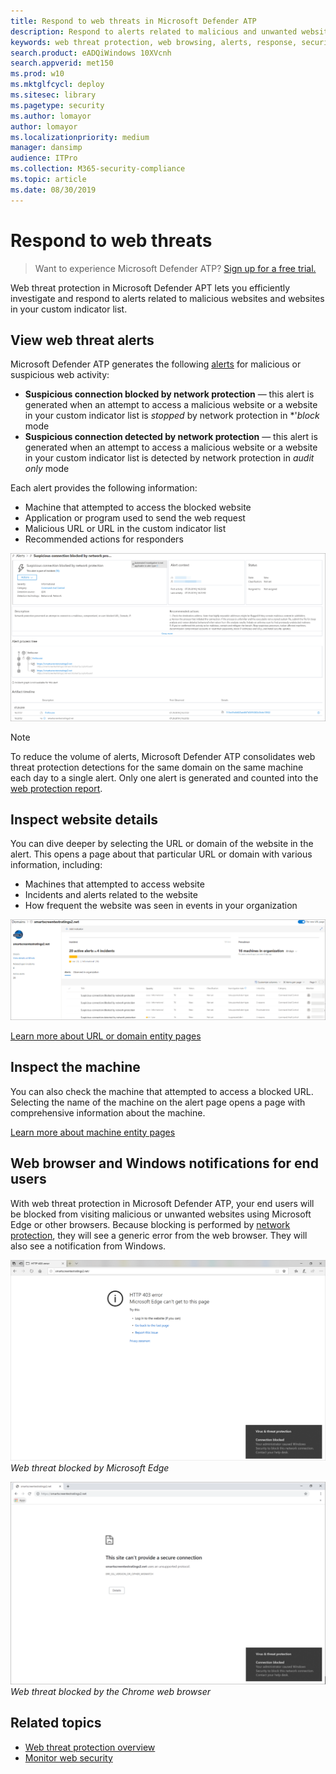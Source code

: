 ```yaml
---
title: Respond to web threats in Microsoft Defender ATP
description: Respond to alerts related to malicious and unwanted websites. Understand how web threat protection informs end users through their web browsers and Windows notifications
keywords: web threat protection, web browsing, alerts, response, security, phishing, malware, exploit, websites, network protection, Edge, Internet Explorer, Chrome, Firefox, web browser, notifications, end users, Windows notifications, blocking page,
search.product: eADQiWindows 10XVcnh
search.appverid: met150
ms.prod: w10
ms.mktglfcycl: deploy
ms.sitesec: library
ms.pagetype: security
ms.author: lomayor
author: lomayor
ms.localizationpriority: medium
manager: dansimp
audience: ITPro
ms.collection: M365-security-compliance 
ms.topic: article
ms.date: 08/30/2019
---
```


# Respond to web threats

>Want to experience Microsoft Defender ATP? [Sign up for a free trial.](https://www.microsoft.com/en-us/WindowsForBusiness/windows-atp?ocid=docs-wdatp-advancedhunting-abovefoldlink)

Web threat protection in Microsoft Defender APT lets you efficiently investigate and respond to alerts related to malicious websites and websites in your custom indicator list.

## View web threat alerts
Microsoft Defender ATP generates the following [alerts](manage-alerts.md) for malicious or suspicious web activity:
- **Suspicious connection blocked by network protection** — this alert is generated when an attempt to access a malicious website or a website in your custom indicator list is *stopped* by network protection in *'*block* mode
- **Suspicious connection detected by network protection** — this alert is generated when an attempt to access a malicious website or a website in your custom indicator list is detected by network protection in *audit only* mode

Each alert provides the following information: 
- Machine that attempted to access the blocked website
- Application or program used to send the web request
- Malicious URL or URL in the custom indicator list
- Recommended actions for responders

![Image of an alert related to web threat protection](images/wtp-alert.png)

>[!Note]
>To reduce the volume of alerts, Microsoft Defender ATP consolidates web threat protection detections for the same domain on the same machine each day to a single alert. Only one alert is generated and counted into the [web protection report](web-threat-protection-monitoring.md).

## Inspect website details
You can dive deeper by selecting the URL or domain of the website in the alert. This opens a page about that particular URL or domain with various information, including:
- Machines that attempted to access website
- Incidents and alerts related to the website
- How frequent the website was seen in events in your organization

![Image of the domain or URL entity details page](images/wtp-website-details.png)

[Learn more about URL or domain entity pages](investigate-domain.md)

## Inspect the machine
You can also check the machine that attempted to access a blocked URL. Selecting the name of the machine on the alert page opens a page with comprehensive information about the machine.

[Learn more about machine entity pages](investigate-machines.md)

## Web browser and Windows notifications for end users

With web threat protection in Microsoft Defender ATP, your end users will be blocked from visiting malicious or unwanted websites using Microsoft Edge or other browsers. Because blocking is performed by [network protection](../windows-defender-exploit-guard/network-protection-exploit-guard.md), they will see a generic error from the web browser. They will also see a notification from Windows.

![Image of Microsoft Edge showing a 403 error and the Windows notification](images/wtp-browser-blocking-page.png)
*Web threat blocked by Microsoft Edge*

![Image of Chrome showing a secure connection warning and the Windows notification](images/wtp-chrome-browser-blocking-page.png)
*Web threat blocked by the Chrome web browser*

## Related topics
- [Web threat protection overview](web-threat-protection-overview.md)
- [Monitor web security](web-threat-protection-monitoring.md)
